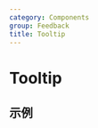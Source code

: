 ```yaml
---
category: Components
group: Feedback
title: Tooltip
---
```


# Tooltip

## 示例

<code src="./demos/demo1.jsx"></code>
